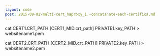 ```yaml
---
layout: code
post: 2015-09-02-multi-cert_haproxy_1.-concatanate-each-certifica.md
---
```




cat CERT1.CRT_PATH [CERT1_MID.crt_path] PRIVATE1.key_PATH > websitename1.pem


cat CERT2.CRT_PATH [CERT2_MID.crt_PATH] PRIVATE2.key_PATH > websitename2.pem

